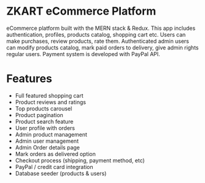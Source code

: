 # ZKART eCommerce Platform

eCommerce platform built with the MERN stack & Redux. This app includes authentication, profiles, products catalog, shopping cart etc. Users can make purchases, review products, rate them. Authenticated admin users can modify products catalog, mark paid orders to delivery, give admin rights regular users. Payment system is developed with PayPal API.

# Features

* Full featured shopping cart
* Product reviews and ratings
* Top products carousel
* Product pagination
* Product search feature
* User profile with orders
* Admin product management
* Admin user management
* Admin Order details page
* Mark orders as delivered option
* Checkout process (shipping, payment method, etc)
* PayPal / credit card integration
* Database seeder (products & users)
